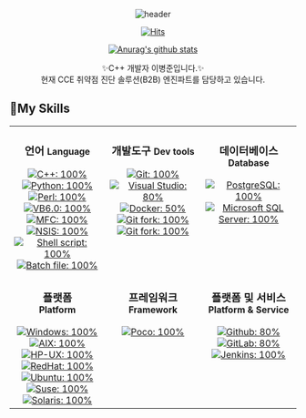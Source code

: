 <!--
**OneTop4458/OneTop4458** is a ✨ _special_ ✨ repository because its `README.md` (this file) appears on your GitHub profile.

Here are some ideas to get you started:

- 🔭 I’m currently working on ...
- 🌱 I’m currently learning ...
- 👯 I’m looking to collaborate on ...
- 🤔 I’m looking for help with ...
- 💬 Ask me about ...
- 📫 How to reach me: ...
- 😄 Pronouns: ...
- ⚡ Fun fact: ...
-->

  <div align=center>
	
![header](https://capsule-render.vercel.app/api?color=gradient&type=rect&section=header&text=Welcome%20To%20OneTop4458's%20GitHub&fontSize=40&animation=fadeIn)

	
  [![Hits](https://hits.seeyoufarm.com/api/count/incr/badge.svg?url=https%3A%2F%2Fgithub.com%2FOneTop4458&count_bg=%2379C83D&title_bg=%23555555&icon=&icon_color=%23E7E7E7&title=hits&edge_flat=false)](https://hits.seeyoufarm.com)
	
	
[![Anurag's github stats](https://github-readme-stats.vercel.app/api?username=OneTop4458&count_private=true&show_icons=true&bg_color=30,e96443,904e95&title_color=fff&text_color=fff)](https://github.com/anuraghazra/github-readme-stats)

  </div>
  
<p align="center">
    ✨C++ 개발자 이병준입니다.✨ <br />
    현재 CCE 취약점 진단 솔루션(B2B) 엔진파트를 담당하고 있습니다.
    <br />
</p>


## 🔭My Skills
<table>
    <tr>
        <td valign="top" width="33%">
            <h3 align="center">언어 <small>Language</small></h3>
            <div align="center">
                <a href="https://isocpp.org/">
                    <img src="https://img.shields.io/badge/-C++-00599C?style=flat-square&logo=c%2B%2B&logoColor=fff" alt="C++: 100%" />
                </a>
                <a href="https://www.python.org/">
                    <img src="https://img.shields.io/badge/-Python-3776AB?style=flat-square&logo=python&logoColor=fff" alt="Python: 100%" />
                </a>
                <a href="https://www.perl.org/">
                    <img src="https://img.shields.io/badge/-Perl-39457E?style=flat-square&logo=perl&logoColor=fff" alt="Perl: 100%" />
                </a>
                <a href="https://docs.microsoft.com/en-us/previous-versions/visualstudio/visual-basic-6/visual-basic-6.0-documentation?redirectedfrom=MSDN">
                    <img src="https://img.shields.io/badge/-VB6.0-rgba(27,163,239,1)?style=flat-square" alt="VB6.0: 100%" />
                </a>
                </a>
                <a href="https://docs.microsoft.com/en-us/cpp/mfc/mfc-desktop-applications?redirectedfrom=MSDN&view=msvc-160">
                    <img src="https://img.shields.io/badge/-MFC-rgba(90,255,79,1)?style=flat-square" alt="MFC: 100%" />
                </a>
                <a href="https://nsis.sourceforge.io/Main_Page">
                    <img src="https://img.shields.io/badge/-NSIS-rgba(255,253,122,1)?style=flat-square" alt="NSIS: 100%" />
                </a>
                <a href="https://www.gnu.org/software/bash/">
                    <img src="https://img.shields.io/badge/-Shell script-rgba(27,28,27,1)?style=flat-square" alt="Shell script: 100%" />
                </a>
                <a href="https://www.microsoft.com/resources/documentation/windows/xp/all/proddocs/en-us/windows_dos_overview.mspx">
                    <img src="https://img.shields.io/badge/-Batch file-rgba(27,28,27,1)?style=flat-square" alt="Batch file: 100%" />
                </a>
            </div>
        </td>
        <td valign="top" width="33%">
            <h3 align="center">개발도구 <small>Dev tools</small></h3>
            <div align="center">
                <a href="https://git-scm.com/">
                    <img src="https://img.shields.io/badge/-Git-F05032?style=flat-square&logo=git&logoColor=fff" alt="Git: 100%">
                </a>
                <a href="https://visualstudio.microsoft.com/ko/">
                    <img src="https://img.shields.io/badge/-Visual%20Studio-5C2D91?style=flat-square&logo=Visual%20Studio&logoColor=fff" alt="Visual Studio: 80%">
                </a>
                <a href="https://www.docker.com/">
                    <img src="https://img.shields.io/badge/-Docker-2496ED?style=flat-square&logo=docker&logoColor=fff" alt="Docker: 50%" />
                </a>
                <a href = "https://git-fork.com/">
                    <img src="https://img.shields.io/badge/-Fork-rgba(27,163,239,1)?style=flat-square" alt="Git fork: 100%" />
                </a>
                <a href = "https://wakatime.com/">
                    <img src="https://img.shields.io/badge/-Wakatime-000?style=flat-square&logo=wakatime" alt="Git fork: 100%" />
                </a>
            </div>
        </td>
        <td valign="top" width="33%">
            <h3 align="center">데이터베이스 <small>Database</small></h3>
            <div align="center">
                <a href="https://www.postgresql.org/">
                    <img src="https://img.shields.io/badge/-PostgreSQL-4169E1?style=flat-square&logo=postgresql&logoColor=fff" alt="PostgreSQL: 100%">
                </a>
                <a href="https://www.microsoft.com/en-us/sql-server/sql-server-2019">
                    <img src="https://img.shields.io/badge/-Microsoft%20SQL%20Server-CC2927?style=flat-square&logo=Microsoft%20SQL%20Server&logoColor=fff" alt="Microsoft SQL Server: 100%">
                </a>
            </div>
        </td>
    </tr>
    <tr>
        <td valign="top" width="33%">
            <h3 align="center">
                플랫폼 <br>
                <small>Platform</small>
            </h3>
            <div align="center">
                <a href="">
                    <img src="https://img.shields.io/badge/-Windows-0078D6?style=flat-square&logo=Windows&logoColor=fff" alt="Windows: 100%">
                </a>
                <a href="http://www-03.ibm.com/systems/kr/power/">
                    <img src="https://img.shields.io/badge/-AIX-052FAD?style=flat-square&logo=IBM&logoColor=fff" alt="AIX: 100%">
                </a>
                <a href="http://www.hpe.com/info/hpux">
                    <img src="https://img.shields.io/badge/-HPUX-0096D6?style=flat-square&logo=HP&logoColor=fff" alt="HP-UX: 100%">
                </a>
                <a href="https://www.redhat.com/rhel">
                    <img src="https://img.shields.io/badge/-RHEL-EE0000?style=flat-square&logo=Red-Hat&logoColor=fff" alt="RedHat: 100%">
                </a>
                <a href="http://www.ubuntu.com/">
                    <img src="https://img.shields.io/badge/-Ubuntu-E95420?style=flat-square&logo=Ubuntu&logoColor=fff" alt="Ubuntu: 100%">
                </a>
                <a href="https://suse.com/">
                    <img src="https://img.shields.io/badge/-Suse-0C322C?style=flat-square&logo=Suse&logoColor=fff" alt="Suse: 100%">
                </a>
                <a href="http://www.oracle.com/solaris">
                    <img src="https://img.shields.io/badge/-Solaris-F80000?style=flat-square&logo=oracle&logoColor=fff" alt="Solaris: 100%">
                </a>
            </div>
        </td>
        <td valign="top" width="33%">
            <h3 align="center">
                프레임워크 <br>
                <small>Framework</small>
            </h3>
            <div align="center">
                <a href="https://pocoproject.org/">
                    <img src="https://img.shields.io/badge/-Poco-rgba(27,163,239,1)?style=flat-square" alt="Poco: 100%" />
                </a>
            </div>
        </td>
        <td valign="top" width="33%">
            <h3 align="center">
                플랫폼 및 서비스 <br>
                <small>Platform & Service</small>
            </h3>
            <div align="center">
                <a href="https://github.com">
                    <img src="https://img.shields.io/badge/Github-Pro|Actions-181717?style=flat-square&logo=github&logoColor=fff" alt="Github: 80%">
                </a>
                <a href="https://gitlab.com">
                    <img src="https://img.shields.io/badge/GitLab-Self_Hosted|GitLab_CI-FCA121?style=flat-square&logo=gitlab" alt="GitLab: 80%">
                </a>
                <a href="https://jenkins-ci.org/">
                    <img src="https://img.shields.io/badge/-Jenkins-D24939?style=flat-square&logo=jenkins&logoColor=fff" alt="Jenkins: 100%">
                </a>
            </div>
        </td>
    </tr>
</table>
